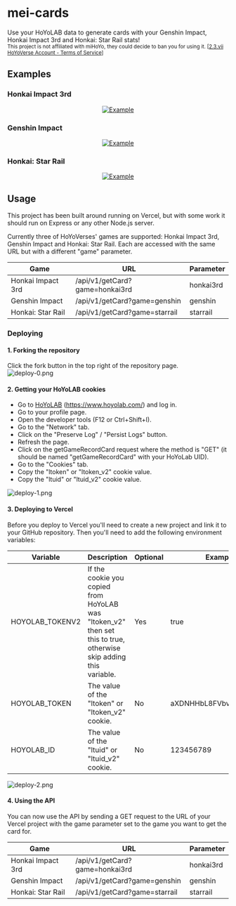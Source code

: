 # mei-cards

Use your HoYoLAB data to generate cards with your Genshin Impact, Honkai Impact 3rd and Honkai: Star Rail stats!  
<small>This project is not affiliated with miHoYo, they could decide to ban you for using it. [[2.3.vii HoYoVerse Account - Terms of Service](https://account.hoyoverse.com/?lang=en-us&bbs_theme=dark&bbs_theme_device=1#/about/userAgreement)]</small>

## Examples

### Honkai Impact 3rd

<span style="display:block;text-align:center">[![Example](https://mei-cards.vercel.app/api/v1/getCard?game=honkai3rd)](https://mei-cards.vercel.app/api/v1/getCard?game=honkai3rd)</span>

### Genshin Impact

<span style="display:block;text-align:center">[![Example](https://mei-cards.vercel.app/api/v1/getCard?game=genshin)](https://mei-cards.vercel.app/api/v1/getCard?game=genshin)</span>

### Honkai: Star Rail

<span style="display:block;text-align:center">[![Example](https://mei-cards.vercel.app/api/v1/getCard?game=starrail)](https://mei-cards.vercel.app/api/v1/getCard?game=starrail)</span>

## Usage

This project has been built around running on Vercel, but with some work it should run on Express or any other Node.js server.

Currently three of HoYoVerses' games are supported: Honkai Impact 3rd, Genshin Impact and Honkai: Star Rail. Each are accessed with the same URL but with a different "game" parameter.

| Game              | URL                            | Parameter |
| ----------------- | ------------------------------ | --------- |
| Honkai Impact 3rd | /api/v1/getCard?game=honkai3rd | honkai3rd |
| Genshin Impact    | /api/v1/getCard?game=genshin   | genshin   |
| Honkai: Star Rail | /api/v1/getCard?game=starrail  | starrail  |

### Deploying

#### 1. Forking the repository

Click the fork button in the top right of the repository page.  
![deploy-0.png](https://raw.githubusercontent.com/Joshua-Noakes1/mei-cards/main/.github/images/deploy-0.png)

#### 2. Getting your HoYoLAB cookies

- Go to [HoYoLAB](https://www.hoyolab.com/) (https://www.hoyolab.com/) and log in.
- Go to your profile page.
- Open the developer tools (F12 or Ctrl+Shift+I).
- Go to the "Network" tab.
- Click on the "Preserve Log" / "Persist Logs" button.
- Refresh the page.
- Click on the getGameRecordCard request where the method is "GET" (it should be named "getGameRecordCard" with your HoYoLab UID).
- Go to the "Cookies" tab.
- Copy the "ltoken" or "ltoken_v2" cookie value.
- Copy the "ltuid" or "ltuid_v2" cookie value.

![deploy-1.png](https://raw.githubusercontent.com/Joshua-Noakes1/mei-cards/main/.github/images/deploy-1.png)

#### 3. Deploying to Vercel

Before you deploy to Vercel you'll need to create a new project and link it to your GitHub repository. Then you'll need to add the following environment variables:

| Variable        | Description                                                                                                       | Optional | Example                |
| --------------- | ----------------------------------------------------------------------------------------------------------------- | -------- | ---------------------- |
| HOYOLAB_TOKENV2 | If the cookie you copied from HoYoLAB was "ltoken_v2" then set this to true, otherwise skip adding this variable. | Yes      | true                   |
| HOYOLAB_TOKEN   | The value of the "ltoken" or "ltoken_v2" cookie.                                                                  | No       | aXDNHHbL8FVbvbv1d4AVuD |
| HOYOLAB_ID      | The value of the "ltuid" or "ltuid_v2" cookie.                                                                    | No       | 123456789              |

![deploy-2.png](https://raw.githubusercontent.com/Joshua-Noakes1/mei-cards/main/.github/images/deploy-2.png)

#### 4. Using the API

You can now use the API by sending a GET request to the URL of your Vercel project with the game parameter set to the game you want to get the card for.

| Game              | URL                            | Parameter |
| ----------------- | ------------------------------ | --------- |
| Honkai Impact 3rd | /api/v1/getCard?game=honkai3rd | honkai3rd |
| Genshin Impact    | /api/v1/getCard?game=genshin   | genshin   |
| Honkai: Star Rail | /api/v1/getCard?game=starrail  | starrail  |
